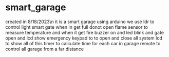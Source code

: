 # smart_garage
created in 8/18/2023\n
it is a smart garage using arduino we use 
ldr to control light
smart gate when in get full donot open 
flame sensor to measure temperature and when it get fire buzzer on and led blink and gate open and lcd show emergency
keypad to to open and close all system 
lcd to show all of this 
timer to calculate time for each car in garage 
remote  to control all garage from a far distance 

